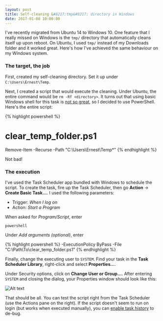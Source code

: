 ```yaml
---
layout: post
title: Self-cleaning &#8217;tmp&#8217; directory in Windows
date: 2017-01-08 10:00:00
---
```


I've recently migrated from Ubuntu 14 to Windows 10. One feature that I really
missed on Windows is the `tmp/` directory that automatically cleans itself up
upon reboot. On Ubuntu, I used `tmp/` instead of my Downloads folder and it
worked great. Here's how I've achieved the same behaviour on my Windows system.

### The target, the job
First, created my self-cleaning directory. Set it up under `C:\Users\Ernest\Temp`.

Next, I created a script that would execute the cleaning. Under Ubuntu, the
entire command would be `rm -Rf <directory>`. It turns out that using basic
Windows shell for this task is [not so great][so], so I decided to use PowerShell.
Here's the entire script:

[so]: http://stackoverflow.com/q/1965787/1167094

{% highlight powershell %}
# clear_temp_folder.ps1
Remove-Item -Recurse -Path "C:\Users\Ernest\Temp\*"
{% endhighlight %}

Not bad!

### The execution
I've used the Task Scheduler app bundled with Windows to schedule the script.
To create the task, fire up the Task Scheduler, then go **Action** -> **Create Basic Task...**. I used the following parameters:

 * Trigger: *When I log on*
 * Action: *Start a Program*

When asked for *Program/Script*, enter

    powershell

Under *Add arguments (optional)*, enter

{% highlight powershell %}
-ExecutionPolicy ByPass -File "C:\Path\To\clear_temp_folder.ps1"
{% endhighlight %}

Finally, change the executing user to `SYSTEM`. Find your task in the **Task
Scheduler Library**, right-click and select **Properties...**.

Under Security options, click on **Change User or Group...**. After entering
`SYSTEM` and closing the dialog, your Properties window should look like this:

![Alt text](http://i.imgur.com/oRWXnLo.png "Optional title")

That should be all. You can test the script right from the Task Scheduler (use
the Actions pane on the right). If the script doesn't seem to run on login (but works when executed manually), you can [enable task history](http://stackoverflow.com/q/11013132/1167094) to de-bug.
